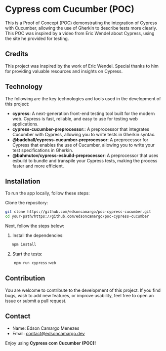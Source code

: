 # Cypress com Cucumber (POC)

This is a Proof of Concept (POC) demonstrating the integration of Cypress with Cucumber, allowing the use of Gherkin to describe tests more clearly. This POC was inspired by a video from Eric Wendel about Cypress, using the site he provided for testing.

## Credits

This project was inspired by the work of Eric Wendel. Special thanks to him for providing valuable resources and insights on Cypress.

## Technology

The following are the key technologies and tools used in the development of this project:

- **cypress**: A next-generation front-end testing tool built for the modern web. Cypress is fast, reliable, and easy to use for testing web applications.
- **cypress-cucumber-preprocessor:**: A preprocessor that integrates Cucumber with Cypress, allowing you to write tests in Gherkin syntax.
- **@badeball/cypress-cucumber-preprocessor**: A preprocessor for Cypress that enables the use of Cucumber, allowing you to write your test specifications in Gherkin.
- **@bahmutov/cypress-esbuild-preprocessor**: A preprocessor that uses esbuild to bundle and transpile your Cypress tests, making the process faster and more efficient.

## Installation

To run the app locally, follow these steps:

Clone the repository:

```bash
git clone https://github.com/edsoncamargo/poc-cypress-cucumber.git
cd your-path/https://github.com/edsoncamargo/poc-cypress-cucumber
```

Next, follow the steps below:

1. Install the dependencies:

```bash
   npm install
```

2. Start the tests:

```bash
    npm run cypress:web
```

## Contribution

You are welcome to contribute to the development of this project. If you find bugs, wish to add new features, or improve usability, feel free to open an issue or submit a pull request.

## Contact

- Name: Edson Camargo Menezes
- Email: contact@edsoncamargo.dev

Enjoy using **Cypress com Cucumber (POC)!**
